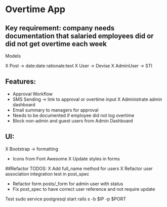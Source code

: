 # Overtime App

## Key requirement: company needs documentation that salaried employees did or did not get overtime each week
Models

X Post -> date:date rationale:text
X User -> Devise
X AdminUser -> STI

## Features:
- Approval Workflow
- SMS Sending -> link to approval or overtime input
X Administrate admin dashboard
- Email summary to managers for approval
- Needs to be documented if employee did not log overtime
- Block non-admin and guest users from Admin Dashboard

## UI:
X Bootstrap -> formatting
- Icons from Font Awesome
X Update styles in forms

##Refactor TODOS:
X Add full_name method for users
X Refactor user association integration test in post_spec
- Refactor form posts/_form for admin user with status
- Fix post_spec to have correct user reference and not require update

Test
sudo service postgresql start
rails s -b $IP -p $PORT
